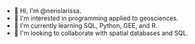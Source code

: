 - 👋 Hi, I'm @nerislarissa.
- 👀 I'm interested in programming applied to geosciences.
- 🌱 I'm currently learning SQL, Python, GEE, and R.
- 💞️ I'm looking to collaborate with spatial databases and SQL.
